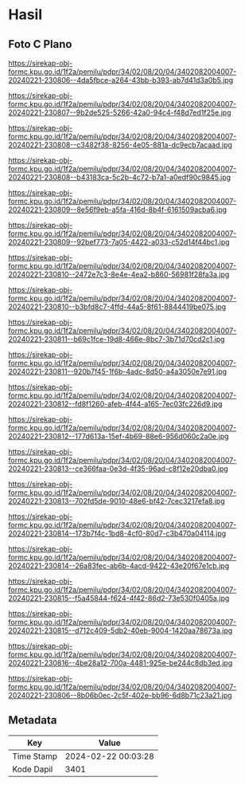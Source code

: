 # Hasil

## Foto C Plano

https://sirekap-obj-formc.kpu.go.id/1f2a/pemilu/pdpr/34/02/08/20/04/3402082004007-20240221-230806--4da5fbce-a264-43bb-b393-ab7d41d3a0b5.jpg

https://sirekap-obj-formc.kpu.go.id/1f2a/pemilu/pdpr/34/02/08/20/04/3402082004007-20240221-230807--9b2de525-5266-42a0-94c4-f48d7ed1f25e.jpg

https://sirekap-obj-formc.kpu.go.id/1f2a/pemilu/pdpr/34/02/08/20/04/3402082004007-20240221-230808--c3482f38-8256-4e05-881a-dc9ecb7acaad.jpg

https://sirekap-obj-formc.kpu.go.id/1f2a/pemilu/pdpr/34/02/08/20/04/3402082004007-20240221-230808--b43183ca-5c2b-4c72-b7a1-a0edf90c9845.jpg

https://sirekap-obj-formc.kpu.go.id/1f2a/pemilu/pdpr/34/02/08/20/04/3402082004007-20240221-230809--8e56f9eb-a5fa-416d-8b4f-6161509acba6.jpg

https://sirekap-obj-formc.kpu.go.id/1f2a/pemilu/pdpr/34/02/08/20/04/3402082004007-20240221-230809--92bef773-7a05-4422-a033-c52d14f44bc1.jpg

https://sirekap-obj-formc.kpu.go.id/1f2a/pemilu/pdpr/34/02/08/20/04/3402082004007-20240221-230810--2472e7c3-8e4e-4ea2-b860-56981f28fa3a.jpg

https://sirekap-obj-formc.kpu.go.id/1f2a/pemilu/pdpr/34/02/08/20/04/3402082004007-20240221-230810--b3bfd8c7-4ffd-44a5-8f61-8844419be075.jpg

https://sirekap-obj-formc.kpu.go.id/1f2a/pemilu/pdpr/34/02/08/20/04/3402082004007-20240221-230811--b69c1fce-19d8-466e-8bc7-3b71d70cd2c1.jpg

https://sirekap-obj-formc.kpu.go.id/1f2a/pemilu/pdpr/34/02/08/20/04/3402082004007-20240221-230811--920b7f45-1f6b-4adc-8d50-a4a3050e7e91.jpg

https://sirekap-obj-formc.kpu.go.id/1f2a/pemilu/pdpr/34/02/08/20/04/3402082004007-20240221-230812--fd8f1260-afeb-4f44-a165-7ec03fc226d9.jpg

https://sirekap-obj-formc.kpu.go.id/1f2a/pemilu/pdpr/34/02/08/20/04/3402082004007-20240221-230812--177d613a-15ef-4b69-88e6-956d060c2a0e.jpg

https://sirekap-obj-formc.kpu.go.id/1f2a/pemilu/pdpr/34/02/08/20/04/3402082004007-20240221-230813--ce366faa-0e3d-4f35-96ad-c8f12e20dba0.jpg

https://sirekap-obj-formc.kpu.go.id/1f2a/pemilu/pdpr/34/02/08/20/04/3402082004007-20240221-230813--702fd5de-9010-48e6-bf42-7cec3217efa8.jpg

https://sirekap-obj-formc.kpu.go.id/1f2a/pemilu/pdpr/34/02/08/20/04/3402082004007-20240221-230814--173b7f4c-1bd8-4cf0-80d7-c3b470a04114.jpg

https://sirekap-obj-formc.kpu.go.id/1f2a/pemilu/pdpr/34/02/08/20/04/3402082004007-20240221-230814--26a83fec-ab6b-4acd-9422-43e20f67e1cb.jpg

https://sirekap-obj-formc.kpu.go.id/1f2a/pemilu/pdpr/34/02/08/20/04/3402082004007-20240221-230815--f5a45844-f624-4f42-86d2-73e530f0405a.jpg

https://sirekap-obj-formc.kpu.go.id/1f2a/pemilu/pdpr/34/02/08/20/04/3402082004007-20240221-230815--d712c409-5db2-40eb-9004-1420aa78673a.jpg

https://sirekap-obj-formc.kpu.go.id/1f2a/pemilu/pdpr/34/02/08/20/04/3402082004007-20240221-230816--4be28a12-700a-4481-925e-be244c8db3ed.jpg

https://sirekap-obj-formc.kpu.go.id/1f2a/pemilu/pdpr/34/02/08/20/04/3402082004007-20240221-230806--8b06b0ec-2c5f-402e-bb96-6d8b71c23a21.jpg


## Metadata

| Key        | Value               |
| ---------- | ------------------- |
| Time Stamp | 2024-02-22 00:03:28 |
| Kode Dapil | 3401                |



